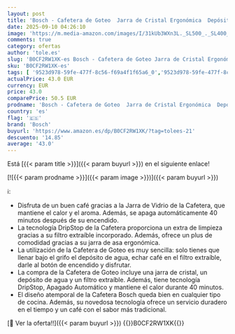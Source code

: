 ```yaml
---
layout: post
title: 'Bosch - Cafetera de Goteo  Jarra de Cristal Ergonómica  Depósito de Agua Extraible  Filtro Extraible  Apagado Automático  Anti Goteo  Blanco  TKA2M111'
date: 2025-09-10 04:26:10
image: 'https://m.media-amazon.com/images/I/31kUb3WXn3L._SL500_._SL400_.jpg'
comments: true
category: ofertas
author: 'tole.es'
slug: 'B0CF2RW1XK-es Bosch - Cafetera de Goteo Jarra de Cristal Ergonómica...'
sku: 'B0CF2RW1XK-es'
tags: [ '9523d978-59fe-477f-8c56-f69a4f1f65a6_0','9523d978-59fe-477f-8c56-f69a4f1f65a6_6201','9523d978-59fe-477f-8c56-f69a4f1f65a6_701','9523d978-59fe-477f-8c56-f69a4f1f65a6_9101','Arborist Merchandising Root','Cafeteras de goteo','Hogar y cocina','Máquinas cafeteras','New Arrivals Social: Home and Kitchen','Self Service','Special Features Stores','Top Brands Kitchen Appliances','Top Brands Kitchen Selection','Utensilios para café y té','bosch','cafetera','top brands_home_and_kitchen','🇪🇸', ]
actualPrice: 43.0 EUR
currency: EUR
price: 43.0
comparePrice: 50.5 EUR
prodname: 'Bosch - Cafetera de Goteo  Jarra de Cristal Ergonómica  Depósito de Agua Extraible  Filtro Extraible  Apagado Automático  Anti Goteo  Blanco  TKA2M111'
country: 'es'
flag: '🇪🇸'
brand: 'Bosch'
buyurl: 'https://www.amazon.es/dp/B0CF2RW1XK/?tag=tolees-21'
descuento: '14.85'
average: '43.0'
---
```


Está [{{< param title >}}]({{< param buyurl >}}) en el siguiente enlace!

[![{{< param prodname >}}]({{< param image >}})]({{< param buyurl >}})

ℹ️:

- Disfruta de un buen café gracias a la Jarra de Vidrio de la Cafetera, que mantiene el calor y el aroma. Además, se apaga automáticamente 40 minutos después de su encendido.
- La tecnología DripStop de la Cafetera proporciona un extra de limpieza gracias a su filtro extraíble incorporado. Además, ofrece un plus de comodidad gracias a su jarra de asa ergonómica.
- La utilización de la Cafetera de Goteo es muy sencilla: solo tienes que llenar bajo el grifo el depósito de agua, echar café en el filtro extraíble, darle al botón de encendido y disfrutar.
- La compra de la Cafetera de Goteo incluye una jarra de cristal, un depósito de agua y un filtro extraíble. Además, tiene tecnología DripStop, Apagado Automático y mantiene el calor durante 40 minutos.
- El diseño atemporal de la Cafetera Bosch queda bien en cualquier tipo de cocina. Además, su novedosa tecnología ofrece un servicio duradero en el tiempo y un café con el sabor más tradicional.

[🛒 Ver la oferta!!]({{< param buyurl >}})
{{<world>}}B0CF2RW1XK{{</world>}}
